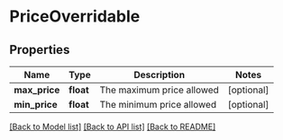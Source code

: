 # PriceOverridable

## Properties
Name | Type | Description | Notes
------------ | ------------- | ------------- | -------------
**max_price** | **float** | The maximum price allowed | [optional] 
**min_price** | **float** | The minimum price allowed | [optional] 

[[Back to Model list]](../README.md#documentation-for-models) [[Back to API list]](../README.md#documentation-for-api-endpoints) [[Back to README]](../README.md)


